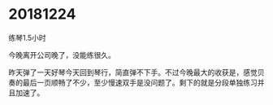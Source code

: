 # 20181224

练琴1.5小时

今晚离开公司晚了，没能练很久。

昨天弹了一天好琴今天回到琴行，简直弹不下手。不过今晚最大的收获是，感觉贝奏的最后一页顺畅了不少，至少慢速双手是没问题了。剩下的就是分段单独练习并且加速了。
